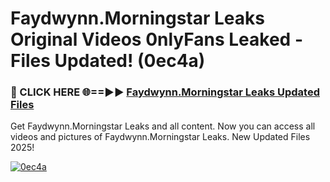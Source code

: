 # Faydwynn.Morningstar Leaks Original Videos 0nlyFans Leaked - Files Updated! (0ec4a)

<h3>🔴 CLICK HERE 🌐==►► <a href="https://tinyurl.com/x26r9saj" rel="nofollow">Faydwynn.Morningstar Leaks Updated Files</a></h3>

Get Faydwynn.Morningstar Leaks and all content. Now you can access all videos and pictures of Faydwynn.Morningstar Leaks. New Updated Files 2025!

[![0ec4a](https://i.imgur.com/LkgZPqh.gif)](https://tinyurl.com/x26r9saj)
